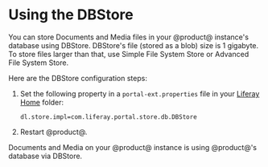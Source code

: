 # Using the DBStore [](id=using-the-dbstore)

You can store Documents and Media files in your @product@ instance's database
using DBStore. DBStore's file (stored as a blob) size is 1 gigabyte. To store
files larger than that, use Simple File System Store or Advanced File System
Store. 

Here are the DBStore configuration steps:

1.  Set the following property in a `portal-ext.properties` file in your
    [Liferay Home](/discover/deployment/-/knowledge_base/7-1/installing-product#liferay-home)
    folder: 

        dl.store.impl=com.liferay.portal.store.db.DBStore

2.  Restart @product@. 

Documents and Media on your @product@ instance is using @product@'s database via
DBStore. 
